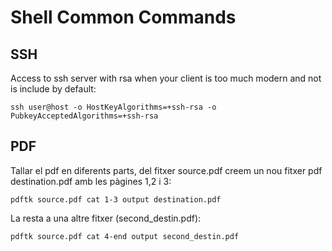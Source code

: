 # Shell Common Commands

## SSH

Access to ssh server with rsa when your client is too much modern and not is include by default:

``` ssh user@host -o HostKeyAlgorithms=+ssh-rsa -o PubkeyAcceptedAlgorithms=+ssh-rsa ```

## PDF

Tallar el pdf en diferents parts, del fitxer source.pdf creem un nou fitxer pdf destination.pdf amb les pàgines 1,2 i 3:

```pdftk source.pdf cat 1-3 output destination.pdf```

La resta a una altre fitxer (second_destin.pdf):

```pdftk source.pdf cat 4-end output second_destin.pdf```


